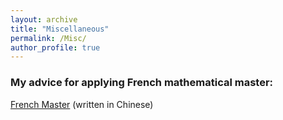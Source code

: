 ```yaml
---
layout: archive
title: "Miscellaneous"
permalink: /Misc/
author_profile: true
---
```


### My advice for applying French mathematical master: 
[French Master](../files/French_Master.pdf) (written in Chinese)
